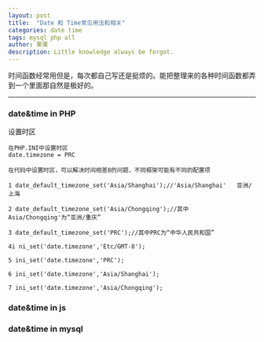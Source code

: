 ```yaml
---
layout: post
title:  "Date 和 Time常见用法和相关"
categories: date time 
tags: mysql php all
author: 果果
description: Little knowledge always be forgot.
---
```

时间函数经常用但是，每次都自己写还是挺烦的。能把整理来的各种时间函数都弄到一个里面那自然是极好的。

___

### date&time in PHP
设置时区

    在PHP.INI中设置时区
    date.timezone = PRC

    在代码中设置时区，可以解决时间相差8的问题，不同框架可能有不同的配置项

    1 date_default_timezone_set('Asia/Shanghai');//'Asia/Shanghai'   亚洲/上海

    2 date_default_timezone_set('Asia/Chongqing');//其中Asia/Chongqing'为“亚洲/重庆”

    3 date_default_timezone_set('PRC');//其中PRC为“中华人民共和国”

    4i ni_set('date.timezone','Etc/GMT-8');

    5 ini_set('date.timezone','PRC');

    6 ini_set('date.timezone','Asia/Shanghai');

    7 ini_set('date.timezone','Asia/Chongqing');
    
### date&time in js
### date&time in mysql








